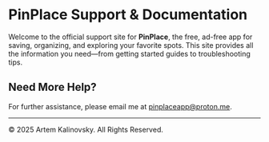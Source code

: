 # PinPlace Support & Documentation

Welcome to the official support site for **PinPlace**, the free, ad-free app for saving, organizing, and exploring your favorite spots. This site provides all the information you need—from getting started guides to troubleshooting tips.

## Need More Help?

For further assistance, please email me at [pinplaceapp@proton.me](mailto:pinplaceapp@proton.me).

---

&copy; 2025 Artem Kalinovsky. All Rights Reserved.

